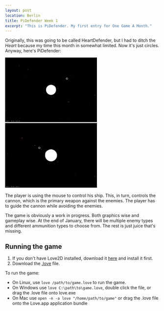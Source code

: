 ```yaml
---
layout: post
location: Berlin
title: PiDefender Week 1
excerpt: "This is PiDefender. My first entry for One Game A Month."
---
```


Originally, this was going to be called HeartDefender, but I had to ditch the *Heart* because my time this month in somewhat limited. Now it's just circles. Anyway, here's PiDefender:

<a href="/assets/images/posts/2013-01-06-pidefender-week1/pidef-alpha1.jpg"><img class="screenshot" src="/assets/images/posts/2013-01-06-pidefender-week1/pidef-alpha1.jpg" alt="" width="300" /></a>&nbsp;
<a href="/assets/images/posts/2013-01-06-pidefender-week1/pidef-alpha2.jpg"><img class="screenshot" src="/assets/images/posts/2013-01-06-pidefender-week1/pidef-alpha2.jpg" alt="" width="300"/></a>

The player is using the mouse to control his ship. This, in turn, controls the cannon, which is the primary weapon against the enemies.
The player has to guide the cannon while avoiding the enemies. 

The game is obviously a work in progress. Both graphics wise and gameplay wise. At the end of January, there will be multiple enemy types and different ammunition types to choose from. The rest is just juice that's missing. 

## Running the game ##
1. If you don't have Love2D installed, download it [here](http://love2d.org/) and install it first.
2. Download the [.love](/assets/dl/1GAM/Jan/PiDefender.love) file.

To run the game:

 * On Linux, use `love /path/to/game.love` to run the game.
 * On Windows use `love C:\path\to\game.love`, double click the file, or drag the .love file onto love.exe
 * On Mac use `open -n -a love "/home/path/to/game"` or drag the .love file onto the Love.app application bundle